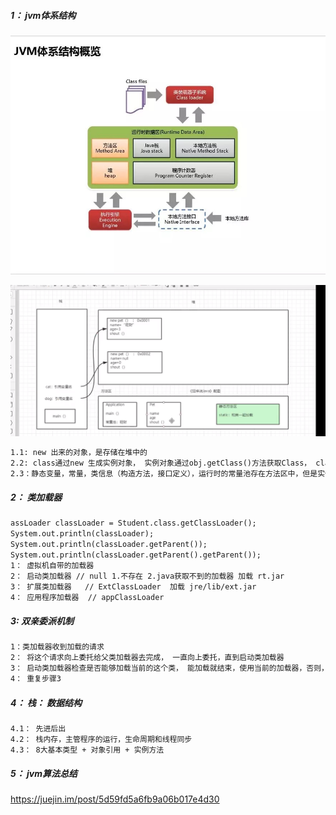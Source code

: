 ##### 1： jvm体系结构

![preview](..\picture\v2-dfc3b65b983a82e84420e1335a507e2a_r.jpg)

![image-20200617232105795](../picture\image-20200617232116033.png)

```tex
1.1: new 出来的对象，是存储在堆中的
2.2: class通过new 生成实例对象， 实例对象通过obj.getClass()方法获取Class， class通过class.getClassLoader()获取类加载器。
2.3：静态变量，常量，类信息（构造方法，接口定义），运行时的常量池存在方法区中，但是实例变量存在堆内存中，和方法区无关。
```

##### 2： 类加载器

```tex
assLoader classLoader = Student.class.getClassLoader();
System.out.println(classLoader);
System.out.println(classLoader.getParent());
System.out.println(classLoader.getParent().getParent());
1： 虚拟机自带的加载器  
2： 启动类加载器 // null 1.不存在 2.java获取不到的加载器 加载 rt.jar
3： 扩展类加载器   // ExtClassLoader  加载 jre/lib/ext.jar
4： 应用程序加载器  // appClassLoader
```

##### 3: 双亲委派机制

```tex
1：类加载器收到加载的请求
2： 将这个请求向上委托给父类加载器去完成， 一直向上委托，直到启动类加载器
3： 启动类加载器检查是否能够加载当前的这个类， 能加载就结束，使用当前的加载器，否则，抛出异常，通知子类进行加载
4： 重复步骤3
```

##### 4： 栈： 数据结构

```tex
4.1： 先进后出
4.2： 栈内存，主管程序的运行，生命周期和线程同步
4.3： 8大基本类型 + 对象引用 + 实例方法
```



##### 5： jvm算法总结

https://juejin.im/post/5d59fd5a6fb9a06b017e4d30

